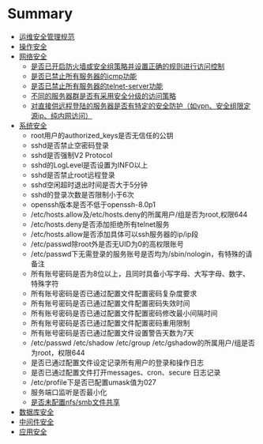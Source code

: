 # Summary

* [运维安全管理规范](README.md)
* [操作安全](chapter1.md)
* [网络安全](wang-luo-an-quan-yao-qiu.md)
  * [是否已开启防火墙或安全组策略并设置正确的规则进行访问控制](wang-luo-an-quan-yao-qiu/shi-fou-yi-kai-qi-fang-huo-qiang-huo-an-quan-zu-ce-lve-bing-she-zhi-zheng-que-de-gui-ze-jin-xing-fang-wen-kong-zhi.md)
  * [是否已禁止所有服务器的icmp功能](wang-luo-an-quan-yao-qiu/shi-fou-yi-jin-zhi-suo-you-fu-wu-qi-de-icmp-gong-neng.md)
  * [是否已禁止所有服务器的telnet-server功能](wang-luo-an-quan-yao-qiu/shi-fou-yi-jin-zhi-suo-you-fu-wu-qi-de-telnet-server-gong-neng.md)
  * [不同的服务器群是否有采用安全分级的访问策略](wang-luo-an-quan-yao-qiu/bu-tong-de-fu-wu-qi-qun-shi-fou-you-cai-yong-an-quan-fen-ji-de-fang-wen-ce-lve.md)
  * [对直接供远程登陆的服务器是否有特定的安全防护（如vpn、安全组限定源ip、纯内网访问）](wang-luo-an-quan-yao-qiu/dui-zhi-jie-gong-yuan-cheng-deng-lu-de-fu-wu-qi-shi-fou-you-te-ding-de-an-quan-fang-hu-ff08-ru-vpn-3001-an-quan-zu-xian-ding-yuan-ip-3001-chun-nei-wang-fang-wen-ff09.md)
* [系统安全](xi-tong-an-quan.md)
  * root用户的authorized\_keys是否无信任的公钥
  * sshd是否禁止空密码登录
  * sshd是否强制V2 Protocol
  * sshd的LogLevel是否设置为INFO以上
  * sshd是否禁止root远程登录
  * sshd空闲超时退出时间是否大于5分钟
  * sshd的登录次数是否限制小于6次
  * openssh版本是否不低于openssh-8.0p1
  * /etc/hosts.allow及/etc/hosts.deny的所属用户/组是否为root,权限644
  * /etc/hosts.deny是否添加拒绝所有telnet服务
  * /etc/hosts.allow是否添加具体可以ssh服务器的ip/ip段
  * /etc/passwd除root外是否无UID为0的高权限账号
  * /etc/passwd下无需登录的服务账号是否均为/sbin/nologin，有特殊的请备注
  * 所有账号密码是否为8位以上，且同时具备小写字母、大写字母、数字、特殊字符
  * 所有账号密码是否已通过配置文件配置密码复杂度要求
  * 所有账号密码是否已通过配置文件配置密码失效时间
  * 所有账号密码是否已通过配置文件配置密码修改最小间隔时间
  * 所有账号密码是否已通过配置文件配置密码重用限制
  * 所有账号密码是否已通过配置文件设置警告天数为7天
  * /etc/passwd /etc/shadow /etc/group /etc/gshadow的所属用户/组是否为root，权限644
  * 是否已通过配置文件设定记录所有用户的登录和操作日志
  * 是否已通过配置文件打开messages、cron、secure 日志记录
  * /etc/profile下是否已配置umask值为027
  * 服务端口监听是否最小化
  * [是否未配置nfs/smb文件共享](xi-tong-an-quan/shi-fou-wei-pei-zhi-nfs-smb-wen-jian-gong-xiang.md)
* [数据库安全](shu-ju-ku-an-quan.md)
* [中间件安全](zhong-jian-jian-an-quan.md)
* [应用安全](ying-yong-an-quan.md)

